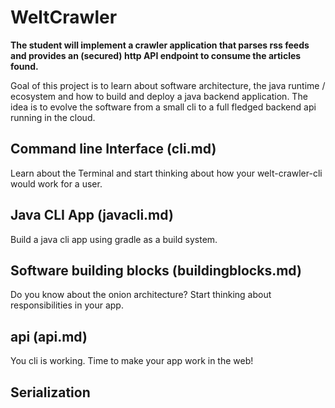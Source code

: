 WeltCrawler
===========

__The student will implement a crawler application that parses rss feeds and provides an (secured) http API endpoint to consume the articles found.__

Goal of this project is to learn about software architecture, the java runtime / ecosystem and how to build and deploy a java backend application. The idea is to evolve the software from a small cli to a full fledged backend api running in the cloud.


Command line Interface (cli.md)
--------------------------------

Learn about the Terminal and start thinking about how your welt-crawler-cli would work for a user.

Java CLI App (javacli.md)
----------------------

Build a java cli app using gradle as a build system. 


Software building blocks (buildingblocks.md)
--------------------------------------------

Do you know about the onion architecture? Start thinking about responsibilities in your app. 

api (api.md)
------------

You cli is working. Time to make your app work in the web!

Serialization
-------------

